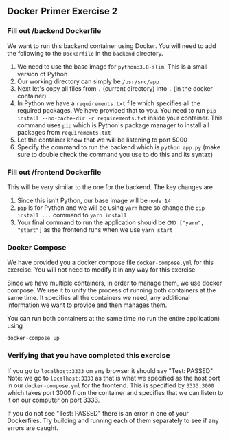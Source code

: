## Docker Primer Exercise 2

### Fill out /backend Dockerfile

We want to run this backend container using Docker. You will need to add the following to the `Dockerfile` in the `backend` directory.

1. We need to use the base image for `python:3.8-slim`. This is a small version of Python
2. Our working directory can simply be `/usr/src/app`
3. Next let's copy all files from `.` (current directory) into `.` (in the docker container)
4. In Python we have a `requirements.txt` file which specifies all the required packages. We have provided that to you. You need to run `pip install --no-cache-dir -r requirements.txt` inside your container. This command uses `pip` which is Python's package manager to install all packages from `requirements.txt`
5. Let the container know that we will be listening to port 5000
6. Specify the command to run the backend which is `python app.py` (make sure to double check the command you use to do this and its syntax)

### Fill out /frontend Dockerfile

This will be very similar to the one for the backend. The key changes are

1. Since this isn't Python, our base image will be `node:14`
2. `pip` is for Python and we will be using `yarn` here so change the `pip install ...` command to `yarn install`
3. Your final command to run the application should be `CMD ["yarn", "start"]` as the frontend runs when we use `yarn start`

### Docker Compose

We have provided you a docker compose file `docker-compose.yml` for this exercise. You will not need to modify it in any way for this exercise.

Since we have multiple containers, in order to manage them, we use docker compose. We use it to unify the process of running both containers at the same time. It specifies all the containers we need, any additional information we want to provide and then manages them.

You can run both containers at the same time (to run the entire application) using

```
docker-compose up
```

### Verifying that you have completed this exercise

If you go to `localhost:3333` on any browser it should say "Test: PASSED"
Note: we go to `localhost:3333` as that is what we specified as the host port in our `docker-compose.yml` for the frontend. This is specified by `3333:3000` which takes port 3000 from the container and specifies that we can listen to it on our computer on port 3333.


If you do not see "Test: PASSED" there is an error in one of your Dockerfiles. Try building and running each of them separately to see if any errors are caught.
